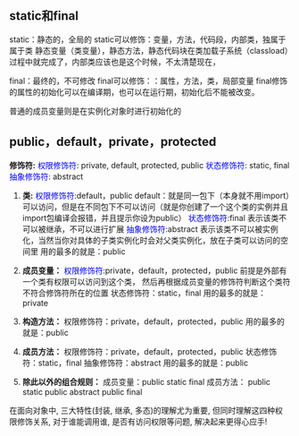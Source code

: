 ## static和final
static：静态的，全局的
static可以修饰：变量，方法，代码段，内部类，独属于属于类
静态变量（类变量），静态方法，静态代码块在类加载子系统（classload）过程中就完成了，内部类应该也是这个时候，不太清楚现在，

final：最终的，不可修改
final可以修饰：：属性，方法，类，局部变量
final修饰的属性的初始化可以在编译期，也可以在运行期，初始化后不能被改变。

普通的成员变量则是在实例化对象时进行初始化的


## public，default，private，protected
**修饰符:**
    <font color=Blue>权限修饰符</font>: private, default, protected, public
    <font color=Blue>状态修饰符</font>: static, final
    <font color=Blue>抽象修饰符</font>: abstract

1. **类:**
    <font color=Blue>权限修饰符</font>:default，public
    default：就是同一包下（本身就不用import）可以访问，但是在不同包下不可以访问（就是你创建了一个这个类的实例并且import包编译会报错，并且提示你设为public）
    <font color=Blue>状态修饰符</font>:final
    表示该类不可以被继承，不可以进行扩展
    <font color=Blue>抽象修饰符</font>:abstract
    表示该类不可以被实例化，当然当你对具体的子类实例化时会对父类实例化，放在子类可以访问的空间里
    用的最多的就是：public

2. **成员变量：**
    <font color=Blue>权限修饰符</font>:private，default，protected，public
    前提是外部有一个类有权限可以访问到这个类，
    然后再根据成员变量的修饰符判断这个类符不符合修饰符所在的位置
    状态修饰符：static，final
    用的最多的就是：private

3. **构造方法：**
    权限修饰符：private，default，protected，public
    用的最多的就是：public

4. **成员方法：**
    权限修饰符：private，default，protected，public
    状态修饰符：static，final
    抽象修饰符：abstract
    用的最多的就是：public

5. **除此以外的组合规则：**
    成员变量：public static final
    成员方法：
        public static
        public abstract
        public final

在面向对象中, 三大特性(封装, 继承, 多态)的理解尤为重要, 但同时理解这四种权限修饰关系, 对于谁能调用谁, 是否有访问权限等问题, 解决起来更得心应手!



